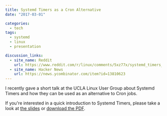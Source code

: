 ```yaml
---
title: Systemd Timers as a Cron Alternative
date: "2017-03-01"

categories:
  - tech
tags:
  - systemd
  - linux
  - presentation

discussion_links:
  - site_name: Reddit
    url: https://www.reddit.com/r/linux/comments/5xz77x/systemd_timers_as_a_cron_alternative/
  - site_name: Hacker News
    url: https://news.ycombinator.com/item?id=13810623
---
```


I recently gave a short talk at the UCLA Linux User Group
about Systemd Timers and how they can be used as an alternative
to Cron jobs.

If you're interested in a quick introduction to Systemd Timers,
please take a look at
[the slides](https://jamesbvaughan.github.io/systemd-timers-presentation)
or
<a href="/systemd-timers.pdf" target="_blank">
download the PDF</a>.
